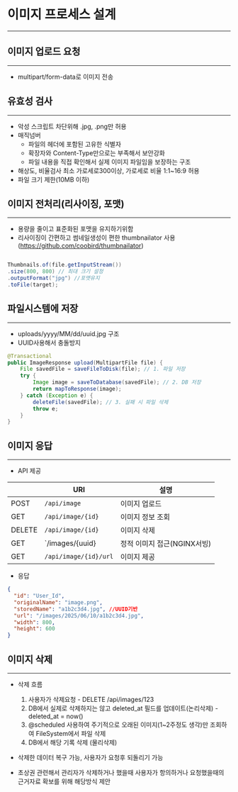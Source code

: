 # 이미지 프로세스 설계


---

## 이미지 업로드 요청


---


- multipart/form-data로 이미지 전송



## 유효성 검사

---

- 악성 스크립트 차단위해 .jpg, .png만 허용
- 매직넘버
    - 파일의 헤더에 포함된 고유한 식별자
    - 확장자와 Content-Type만으로는 부족해서 보안강화
    - 파일 내용을 직접 확인해서 실제 이미지 파일임을 보장하는 구조
- 해상도, 비율검사  최소 가로세로300이상, 가로세로 비율 1:1~16:9 허용
- 파일 크기 제한(10MB 이하)


## 이미지 전처리(리사이징, 포맷)

---

- 용량을 줄이고 표준화된 포맷을 유지하기위함
- 리사이징이 간편하고 썸네일생성이 편한 thumbnailator 사용 (https://github.com/coobird/thumbnailator)
```java

Thumbnails.of(file.getInputStream())
.size(800, 800) // 최대 크기 설정
.outputFormat("jpg") //포맷유지
.toFile(target);

```

## 파일시스템에 저장

---

- uploads/yyyy/MM/dd/uuid.jpg 구조
- UUID사용해서 충돌방지


```java
@Transactional
public ImageResponse upload(MultipartFile file) {
    File savedFile = saveFileToDisk(file); // 1. 파일 저장
    try {
        Image image = saveToDatabase(savedFile); // 2. DB 저장
        return mapToResponse(image);
    } catch (Exception e) {
        deleteFile(savedFile); // 3. 실패 시 파일 삭제
        throw e;
    }
}
```

## 이미지 응답

---

- API 제공

| | URI                  | 설명                 |
| ----------- | -------------------- | ------------------ |
| POST        | `/api/image`         | 이미지 업로드            |
| GET         | `/api/image/{id}`    | 이미지 정보 조회       |
| DELETE      | `/api/image/{id}`    | 이미지  삭제            |
| GET         | `/images/{uuid}      | 정적 이미지 접근(NGINX서빙)|
| GET         | `/api/image/{id}/url` | 이미지 제공 |

- 응답

```json
{
  "id": "User_Id",
  "originalName": "image.png",
  "storedName": "a1b2c3d4.jpg", //UUID기반
  "url": "/images/2025/06/10/a1b2c3d4.jpg",
  "width": 800,
  "height": 600
}
```

## 이미지 삭제

---

- 삭제 흐름
  
    1. 사용자가 삭제요청 - DELETE /api/images/123
    2. DB에서 실제로 삭제하지는 않고 deleted_at 필드를 업데이트(논리삭제) - deleted_at = now()
    3. @scheduled 사용하여 주기적으로 오래된 이미지(1~2주정도 생각)만 조회하여 FileSystem에서 파일 삭제
    4. DB에서 해당 기록 삭제 (물리삭제)

- 삭제한 데이터 복구 가능, 사용자가 요청후 되돌리기 가능
- 초상권 관련해서 관리자가 삭제하거나 했을때 사용자가 항의하거나 요청했을때의 근거자료 확보를 위해 해당방식 제안



